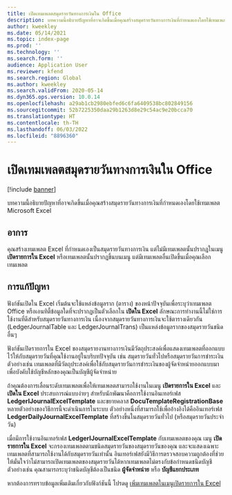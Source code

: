 ```yaml
---
title: เปิดเทมเพลตสมุดรายวันทางการเงินใน Office
description: บทความนี้อธิบายปัญหาที่อาจเกิดขึ้นเมื่อคุณสร้างสมุดรายวันทางการเงินที่กำหนดเองโดยใช้เทมเพลต Microsoft Excel
author: kweekley
ms.date: 05/14/2021
ms.topic: index-page
ms.prod: ''
ms.technology: ''
ms.search.form: ''
audience: Application User
ms.reviewer: kfend
ms.search.region: Global
ms.author: kweekley
ms.search.validFrom: 2020-05-14
ms.dyn365.ops.version: 10.0.14
ms.openlocfilehash: a29ab1cb2980ebfed6c6fa6409538bc802849156
ms.sourcegitcommit: 52b7225350daa29b1263d8e29c54ac9e20bcca70
ms.translationtype: HT
ms.contentlocale: th-TH
ms.lasthandoff: 06/03/2022
ms.locfileid: "8896360"
---
```

# <a name="open-financial-journal-templates-in-office"></a>เปิดเทมเพลตสมุดรายวันทางการเงินใน Office

[!include [banner](../includes/banner.md)]

บทความนี้อธิบายปัญหาที่อาจเกิดขึ้นเมื่อคุณสร้างสมุดรายวันทางการเงินที่กำหนดเองโดยใช้เทมเพลต Microsoft Excel

## <a name="symptom"></a>อาการ

คุณสร้างเทมเพลต Excel ที่กำหนดเองเป็นสมุดรายวันทางการเงิน แต่ไม่มีเทมเพลตนั้นปรากฏในเมนู **เปิดรายการใน Excel** หรือเทมเพลตนั้นปรากฏขึ้นบนเมนู แต่มีเทมเพลตอื่นเปิดขึ้นเมื่อคุณเลือกเทมเพลต

## <a name="resolution"></a>การแก้ปัญหา

ฟังก์ชันเปิดใน Excel เริ่มต้นจะใช้แหล่งข้อมูลราก (ตาราง) ของหน้าปัจจุบันเพื่อระบุว่าเทมเพลต Office หรือเอนทิตี้ข้อมูลใดที่จะปรากฏเป็นตัวเลือกใน **เปิดใน Excel** ลักษณะการทำงานนี้ไม่ใช่การใช้งานที่ดีสำหรับสมุดรายวันทางการเงิน เนื่องจากสมุดรายวันทางการเงินจะใช้ตารางเดียวกัน (LedgerJournalTable และ LedgerJournalTrans) เป็นแหล่งข้อมูลรากของสมุดรายวันชนิดอื่นๆ

ฟังก์ชันเปิดรายการใน Excel ของสมุดรายงานทางการเงินมีวัตถุประสงค์เพื่อแสดงเทมเพลตที่ออกแบบไว้ให้กับสมุดรายวันที่คุณใช้งานอยู่ในบริบทปัจจุบัน เช่น สมุดรายวันทั่วไปหรือสมุดรายวันการชำระเงิน ตัวอย่างเช่น เทมเพลตที่มีวัตถุประสงค์เพื่อใช้กับสมุดรายวันการชำระเงินของผู้จัดจำหน่ายออกแบบมาเพื่อบังคับใช้บัญชีหลักของคุณเป็นบัญชีผู้จัดจำหน่าย

ถ้าคุณต้องการเลื่อนระดับเทมเพลตเพื่อให้เทมเพลตสามารถใช้งานในเมนู **เปิดรายการใน Excel** และ **เปิดใน Excel** ประสบการณ์แบบง่ายๆ สำหรับนักพัฒนาคือการใช้งานอินเทอร์เฟส **LedgerIJournalExcelTemplate** และขยายคลาส **DocuTemplateRegistrationBase** หลายตัวอย่างของวิธีการนี้จะดําเนินการในระบบ ตัวอย่างหนึ่งที่สามารถใช้เพื่ออ้างอิงได้คืออินเทอร์เฟส **LedgerDailyJournalExcelTemplate** ที่สร้างขึ้นในสมุดรายวันทั่วไป (หรือสมุดรายวันประจำวัน)

เมื่อมีการใช้งานอินเทอร์เฟส **LedgerIJournalExcelTemplate** กับเทมเพลตของคุณ เมนู **เปิดรายการใน Excel** จะกรองเทมเพลตตามชนิดสมุดรายวันของสมุดรายวันของคุณ และจะแสดงเฉพาะเทมเพลตที่สามารถใช้งานได้กับสมุดรายวันเท่านั้น อินเทอร์เฟสยังมีวิธีการตรวจสอบความถูกต้องที่ช่วยให้มั่นใจว่าไม่สามารถเปิดเทมเพลตของสมุดรายวันได้หากเทมเพลตไม่ตรงกับข้อกำหนดชนิดบัญชี ตัวอย่างเช่น คุณสามารถระบุว่าชนิดบัญชีต้องเป็นชนิด **ผู้จัดจำหน่าย** หรือ **บัญชีแยกประเภท**

หากต้องการทราบข้อมูลเพิ่มเติมเกี่ยวกับฟังก์ชันนี้ โปรดดู [เพิ่มเทมเพลตในเมนูเปิดรายการใน Excel](../../fin-ops-core/dev-itpro/user-interface/add-templates-open-lines-excel-menu.md)
